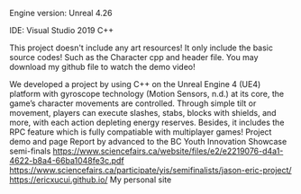 Engine version: Unreal 4.26

IDE: Visual Studio 2019 C++ 

This project doesn't include any art resources! It only include the basic source codes! Such as the Character cpp and header file.
You may download my github file to watch the demo video!

We developed a project by using C++ on the Unreal Engine 4 (UE4) platform with gyroscope technology (Motion Sensors, n.d.) at its core, the game’s character movements are controlled. Through simple tilt or movement, players can execute slashes, stabs, blocks with shields, and more, with each action depleting energy reserves. Besides, it includes the RPC feature which is fully compatiable with multiplayer games!
Project demo and page Report by advanced to the BC Youth Innovation Showcase semi-finals
https://www.sciencefairs.ca/website/files/e2/e2219076-d4a1-4622-b8a4-66ba1048fe3c.pdf
https://www.sciencefairs.ca/participate/yis/semifinalists/jason-eric-project/
https://ericxucui.github.io/ My personal site
